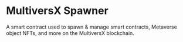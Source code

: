 # MultiversX Spawner

A smart contract used to spawn & manage smart contracts, Metaverse object NFTs, and more on the MultiversX blockchain.
